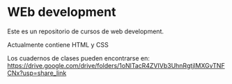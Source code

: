 # WEb development

Este es un repositorio de cursos de web development.

Actualmente contiene HTML y CSS

Los cuadernos de clases pueden encontrarse en: https://drive.google.com/drive/folders/1oNlTacR4ZVIVb3UhnRgtjlMXGvTNFCNx?usp=share_link
